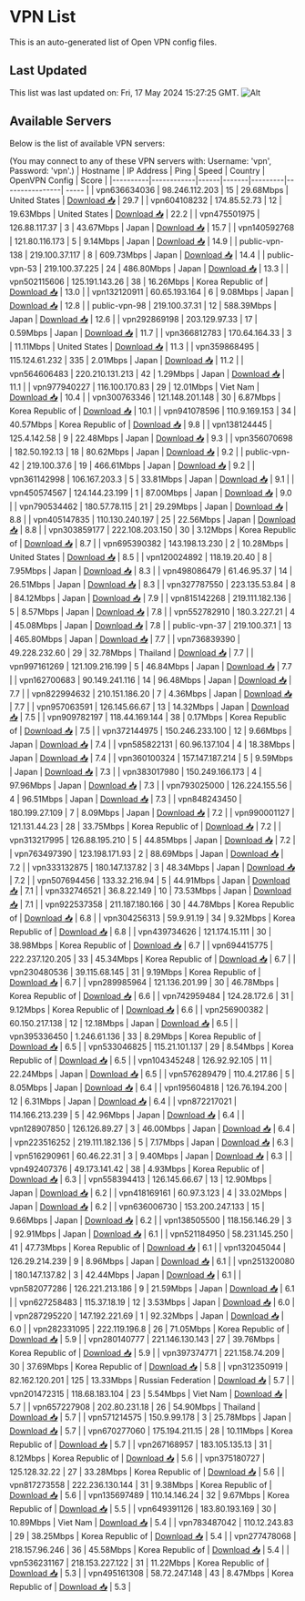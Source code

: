 # VPN List

This is an auto-generated list of Open VPN config files.

## Last Updated

This list was last updated on: Fri, 17 May 2024 15:27:25 GMT.
![Alt](https://repobeats.axiom.co/api/embed/186b98318ef1479477931607c1ad7d823f12451f.svg "Repobeats analytics image")

## Available Servers

Below is the list of available VPN servers:

(You may connect to any of these VPN servers with: Username: 'vpn', Password: 'vpn'.)
| Hostname | IP Address | Ping | Speed | Country | OpenVPN Config | Score |
|----------|------------|------|-------|---------|----------------| ----- |
| vpn636634036 | 98.246.112.203 | 15 | 29.68Mbps | United States | [Download 📥](./configs/server_0_US.ovpn) | 29.7 |
| vpn604108232 | 174.85.52.73 | 12 | 19.63Mbps | United States | [Download 📥](./configs/server_1_US.ovpn) | 22.2 |
| vpn475501975 | 126.88.117.37 | 3 | 43.67Mbps | Japan | [Download 📥](./configs/server_2_JP.ovpn) | 15.7 |
| vpn140592768 | 121.80.116.173 | 5 | 9.14Mbps | Japan | [Download 📥](./configs/server_3_JP.ovpn) | 14.9 |
| public-vpn-138 | 219.100.37.117 | 8 | 609.73Mbps | Japan | [Download 📥](./configs/server_4_JP.ovpn) | 14.4 |
| public-vpn-53 | 219.100.37.225 | 24 | 486.80Mbps | Japan | [Download 📥](./configs/server_5_JP.ovpn) | 13.3 |
| vpn502115606 | 125.191.143.26 | 38 | 16.26Mbps | Korea Republic of | [Download 📥](./configs/server_6_KR.ovpn) | 13.0 |
| vpn132120911 | 60.65.193.164 | 6 | 9.08Mbps | Japan | [Download 📥](./configs/server_7_JP.ovpn) | 12.8 |
| public-vpn-98 | 219.100.37.31 | 12 | 588.39Mbps | Japan | [Download 📥](./configs/server_8_JP.ovpn) | 12.6 |
| vpn292869198 | 203.129.97.33 | 17 | 0.59Mbps | Japan | [Download 📥](./configs/server_9_JP.ovpn) | 11.7 |
| vpn366812783 | 170.64.164.33 | 3 | 11.11Mbps | United States | [Download 📥](./configs/server_10_US.ovpn) | 11.3 |
| vpn359868495 | 115.124.61.232 | 335 | 2.01Mbps | Japan | [Download 📥](./configs/server_11_JP.ovpn) | 11.2 |
| vpn564606483 | 220.210.131.213 | 42 | 1.29Mbps | Japan | [Download 📥](./configs/server_12_JP.ovpn) | 11.1 |
| vpn977940227 | 116.100.170.83 | 29 | 12.01Mbps | Viet Nam | [Download 📥](./configs/server_13_VN.ovpn) | 10.4 |
| vpn300763346 | 121.148.201.148 | 30 | 6.87Mbps | Korea Republic of | [Download 📥](./configs/server_14_KR.ovpn) | 10.1 |
| vpn941078596 | 110.9.169.153 | 34 | 40.57Mbps | Korea Republic of | [Download 📥](./configs/server_15_KR.ovpn) | 9.8 |
| vpn138124445 | 125.4.142.58 | 9 | 22.48Mbps | Japan | [Download 📥](./configs/server_16_JP.ovpn) | 9.3 |
| vpn356070698 | 182.50.192.13 | 18 | 80.62Mbps | Japan | [Download 📥](./configs/server_17_JP.ovpn) | 9.2 |
| public-vpn-42 | 219.100.37.6 | 19 | 466.61Mbps | Japan | [Download 📥](./configs/server_18_JP.ovpn) | 9.2 |
| vpn361142998 | 106.167.203.3 | 5 | 33.81Mbps | Japan | [Download 📥](./configs/server_19_JP.ovpn) | 9.1 |
| vpn450574567 | 124.144.23.199 | 1 | 87.00Mbps | Japan | [Download 📥](./configs/server_20_JP.ovpn) | 9.0 |
| vpn790534462 | 180.57.78.115 | 21 | 29.29Mbps | Japan | [Download 📥](./configs/server_21_JP.ovpn) | 8.8 |
| vpn405147835 | 110.130.240.197 | 25 | 22.56Mbps | Japan | [Download 📥](./configs/server_22_JP.ovpn) | 8.8 |
| vpn303859177 | 222.108.203.150 | 30 | 3.12Mbps | Korea Republic of | [Download 📥](./configs/server_23_KR.ovpn) | 8.7 |
| vpn695390382 | 143.198.13.230 | 2 | 10.28Mbps | United States | [Download 📥](./configs/server_24_US.ovpn) | 8.5 |
| vpn120024892 | 118.19.20.40 | 8 | 7.95Mbps | Japan | [Download 📥](./configs/server_25_JP.ovpn) | 8.3 |
| vpn498086479 | 61.46.95.37 | 14 | 26.51Mbps | Japan | [Download 📥](./configs/server_26_JP.ovpn) | 8.3 |
| vpn327787550 | 223.135.53.84 | 8 | 84.12Mbps | Japan | [Download 📥](./configs/server_27_JP.ovpn) | 7.9 |
| vpn815142268 | 219.111.182.136 | 5 | 8.57Mbps | Japan | [Download 📥](./configs/server_28_JP.ovpn) | 7.8 |
| vpn552782910 | 180.3.227.21 | 4 | 45.08Mbps | Japan | [Download 📥](./configs/server_29_JP.ovpn) | 7.8 |
| public-vpn-37 | 219.100.37.1 | 13 | 465.80Mbps | Japan | [Download 📥](./configs/server_30_JP.ovpn) | 7.7 |
| vpn736839390 | 49.228.232.60 | 29 | 32.78Mbps | Thailand | [Download 📥](./configs/server_31_TH.ovpn) | 7.7 |
| vpn997161269 | 121.109.216.199 | 5 | 46.84Mbps | Japan | [Download 📥](./configs/server_32_JP.ovpn) | 7.7 |
| vpn162700683 | 90.149.241.116 | 14 | 96.48Mbps | Japan | [Download 📥](./configs/server_33_JP.ovpn) | 7.7 |
| vpn822994632 | 210.151.186.20 | 7 | 4.36Mbps | Japan | [Download 📥](./configs/server_34_JP.ovpn) | 7.7 |
| vpn957063591 | 126.145.66.67 | 13 | 14.32Mbps | Japan | [Download 📥](./configs/server_35_JP.ovpn) | 7.5 |
| vpn909782197 | 118.44.169.144 | 38 | 0.17Mbps | Korea Republic of | [Download 📥](./configs/server_36_KR.ovpn) | 7.5 |
| vpn372144975 | 150.246.233.100 | 12 | 9.66Mbps | Japan | [Download 📥](./configs/server_37_JP.ovpn) | 7.4 |
| vpn585822131 | 60.96.137.104 | 4 | 18.38Mbps | Japan | [Download 📥](./configs/server_38_JP.ovpn) | 7.4 |
| vpn360100324 | 157.147.187.214 | 5 | 9.59Mbps | Japan | [Download 📥](./configs/server_39_JP.ovpn) | 7.3 |
| vpn383017980 | 150.249.166.173 | 4 | 97.96Mbps | Japan | [Download 📥](./configs/server_40_JP.ovpn) | 7.3 |
| vpn793025000 | 126.224.155.56 | 4 | 96.51Mbps | Japan | [Download 📥](./configs/server_41_JP.ovpn) | 7.3 |
| vpn848243450 | 180.199.27.109 | 7 | 8.09Mbps | Japan | [Download 📥](./configs/server_42_JP.ovpn) | 7.2 |
| vpn990001127 | 121.131.44.23 | 28 | 33.75Mbps | Korea Republic of | [Download 📥](./configs/server_43_KR.ovpn) | 7.2 |
| vpn313217995 | 126.88.195.210 | 5 | 44.85Mbps | Japan | [Download 📥](./configs/server_44_JP.ovpn) | 7.2 |
| vpn763497390 | 123.198.171.93 | 2 | 88.69Mbps | Japan | [Download 📥](./configs/server_45_JP.ovpn) | 7.2 |
| vpn333132875 | 180.147.137.82 | 3 | 48.34Mbps | Japan | [Download 📥](./configs/server_46_JP.ovpn) | 7.2 |
| vpn507694456 | 133.32.216.94 | 5 | 44.91Mbps | Japan | [Download 📥](./configs/server_47_JP.ovpn) | 7.1 |
| vpn332746521 | 36.8.22.149 | 10 | 73.53Mbps | Japan | [Download 📥](./configs/server_48_JP.ovpn) | 7.1 |
| vpn922537358 | 211.187.180.166 | 30 | 44.78Mbps | Korea Republic of | [Download 📥](./configs/server_49_KR.ovpn) | 6.8 |
| vpn304256313 | 59.9.91.19 | 34 | 9.32Mbps | Korea Republic of | [Download 📥](./configs/server_50_KR.ovpn) | 6.8 |
| vpn439734626 | 121.174.15.111 | 30 | 38.98Mbps | Korea Republic of | [Download 📥](./configs/server_51_KR.ovpn) | 6.7 |
| vpn694415775 | 222.237.120.205 | 33 | 45.34Mbps | Korea Republic of | [Download 📥](./configs/server_52_KR.ovpn) | 6.7 |
| vpn230480536 | 39.115.68.145 | 31 | 9.19Mbps | Korea Republic of | [Download 📥](./configs/server_53_KR.ovpn) | 6.7 |
| vpn289985964 | 121.136.201.99 | 30 | 46.78Mbps | Korea Republic of | [Download 📥](./configs/server_54_KR.ovpn) | 6.6 |
| vpn742959484 | 124.28.172.6 | 31 | 9.12Mbps | Korea Republic of | [Download 📥](./configs/server_55_KR.ovpn) | 6.6 |
| vpn256900382 | 60.150.217.138 | 12 | 12.18Mbps | Japan | [Download 📥](./configs/server_56_JP.ovpn) | 6.5 |
| vpn395336450 | 1.246.61.136 | 33 | 8.29Mbps | Korea Republic of | [Download 📥](./configs/server_57_KR.ovpn) | 6.5 |
| vpn533046825 | 115.21.101.137 | 29 | 8.54Mbps | Korea Republic of | [Download 📥](./configs/server_58_KR.ovpn) | 6.5 |
| vpn104345248 | 126.92.92.105 | 11 | 22.24Mbps | Japan | [Download 📥](./configs/server_59_JP.ovpn) | 6.5 |
| vpn576289479 | 110.4.217.86 | 5 | 8.05Mbps | Japan | [Download 📥](./configs/server_60_JP.ovpn) | 6.4 |
| vpn195604818 | 126.76.194.200 | 12 | 6.31Mbps | Japan | [Download 📥](./configs/server_61_JP.ovpn) | 6.4 |
| vpn872217021 | 114.166.213.239 | 5 | 42.96Mbps | Japan | [Download 📥](./configs/server_62_JP.ovpn) | 6.4 |
| vpn128907850 | 126.126.89.27 | 3 | 46.00Mbps | Japan | [Download 📥](./configs/server_63_JP.ovpn) | 6.4 |
| vpn223516252 | 219.111.182.136 | 5 | 7.17Mbps | Japan | [Download 📥](./configs/server_64_JP.ovpn) | 6.3 |
| vpn516290961 | 60.46.22.31 | 3 | 9.40Mbps | Japan | [Download 📥](./configs/server_65_JP.ovpn) | 6.3 |
| vpn492407376 | 49.173.141.42 | 38 | 4.93Mbps | Korea Republic of | [Download 📥](./configs/server_66_KR.ovpn) | 6.3 |
| vpn558394413 | 126.145.66.67 | 13 | 12.90Mbps | Japan | [Download 📥](./configs/server_67_JP.ovpn) | 6.2 |
| vpn418169161 | 60.97.3.123 | 4 | 33.02Mbps | Japan | [Download 📥](./configs/server_68_JP.ovpn) | 6.2 |
| vpn636006730 | 153.200.247.133 | 15 | 9.66Mbps | Japan | [Download 📥](./configs/server_69_JP.ovpn) | 6.2 |
| vpn138505500 | 118.156.146.29 | 3 | 92.91Mbps | Japan | [Download 📥](./configs/server_70_JP.ovpn) | 6.1 |
| vpn521184950 | 58.231.145.250 | 41 | 47.73Mbps | Korea Republic of | [Download 📥](./configs/server_71_KR.ovpn) | 6.1 |
| vpn132045044 | 126.29.214.239 | 9 | 8.96Mbps | Japan | [Download 📥](./configs/server_72_JP.ovpn) | 6.1 |
| vpn251320080 | 180.147.137.82 | 3 | 42.44Mbps | Japan | [Download 📥](./configs/server_73_JP.ovpn) | 6.1 |
| vpn582077286 | 126.221.213.186 | 9 | 21.59Mbps | Japan | [Download 📥](./configs/server_74_JP.ovpn) | 6.1 |
| vpn627258483 | 115.37.18.19 | 12 | 3.53Mbps | Japan | [Download 📥](./configs/server_75_JP.ovpn) | 6.0 |
| vpn287295220 | 147.192.221.69 | 1 | 92.32Mbps | Japan | [Download 📥](./configs/server_76_JP.ovpn) | 6.0 |
| vpn282331095 | 222.119.196.8 | 26 | 71.05Mbps | Korea Republic of | [Download 📥](./configs/server_77_KR.ovpn) | 5.9 |
| vpn280140777 | 221.146.130.143 | 27 | 39.76Mbps | Korea Republic of | [Download 📥](./configs/server_78_KR.ovpn) | 5.9 |
| vpn397374771 | 221.158.74.209 | 30 | 37.69Mbps | Korea Republic of | [Download 📥](./configs/server_79_KR.ovpn) | 5.8 |
| vpn312350919 | 82.162.120.201 | 125 | 13.33Mbps | Russian Federation | [Download 📥](./configs/server_80_RU.ovpn) | 5.7 |
| vpn201472315 | 118.68.183.104 | 23 | 5.54Mbps | Viet Nam | [Download 📥](./configs/server_81_VN.ovpn) | 5.7 |
| vpn657227908 | 202.80.231.18 | 26 | 54.90Mbps | Thailand | [Download 📥](./configs/server_82_TH.ovpn) | 5.7 |
| vpn571214575 | 150.9.99.178 | 3 | 25.78Mbps | Japan | [Download 📥](./configs/server_83_JP.ovpn) | 5.7 |
| vpn670277060 | 175.194.211.15 | 28 | 10.11Mbps | Korea Republic of | [Download 📥](./configs/server_84_KR.ovpn) | 5.7 |
| vpn267168957 | 183.105.135.13 | 31 | 8.12Mbps | Korea Republic of | [Download 📥](./configs/server_85_KR.ovpn) | 5.6 |
| vpn375180727 | 125.128.32.22 | 27 | 33.28Mbps | Korea Republic of | [Download 📥](./configs/server_86_KR.ovpn) | 5.6 |
| vpn817273558 | 222.236.130.144 | 31 | 9.38Mbps | Korea Republic of | [Download 📥](./configs/server_87_KR.ovpn) | 5.6 |
| vpn135697489 | 110.14.146.24 | 32 | 9.67Mbps | Korea Republic of | [Download 📥](./configs/server_88_KR.ovpn) | 5.5 |
| vpn649391126 | 183.80.193.169 | 30 | 10.89Mbps | Viet Nam | [Download 📥](./configs/server_89_VN.ovpn) | 5.4 |
| vpn783487042 | 110.12.243.83 | 29 | 38.25Mbps | Korea Republic of | [Download 📥](./configs/server_90_KR.ovpn) | 5.4 |
| vpn277478068 | 218.157.96.246 | 36 | 45.58Mbps | Korea Republic of | [Download 📥](./configs/server_91_KR.ovpn) | 5.4 |
| vpn536231167 | 218.153.227.122 | 31 | 11.22Mbps | Korea Republic of | [Download 📥](./configs/server_92_KR.ovpn) | 5.3 |
| vpn495161308 | 58.72.247.148 | 43 | 8.47Mbps | Korea Republic of | [Download 📥](./configs/server_93_KR.ovpn) | 5.3 |
